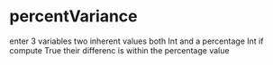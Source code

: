# percentVariance
enter 3 variables two inherent values both Int and a percentage Int if compute True their differenc is within the percentage value
